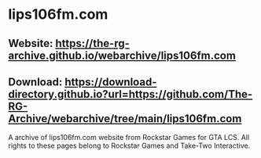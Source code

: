 # lips106fm.com

## Website: https://the-rg-archive.github.io/webarchive/lips106fm.com

## Download: https://download-directory.github.io?url=https://github.com/The-RG-Archive/webarchive/tree/main/lips106fm.com

A archive of lips106fm.com website from Rockstar Games for GTA LCS.
All rights to these pages belong to Rockstar Games and Take-Two Interactive.

